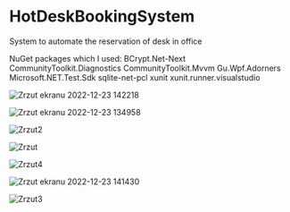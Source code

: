# HotDeskBookingSystem

System to automate the reservation of desk in office

NuGet packages which I used:
BCrypt.Net-Next
CommunityToolkit.Diagnostics
CommunityToolkit.Mvvm
Gu.Wpf.Adorners
Microsoft.NET.Test.Sdk
sqlite-net-pcl
xunit
xunit.runner.visualstudio

![Zrzut ekranu 2022-12-23 142218](https://user-images.githubusercontent.com/76125047/209343209-36483818-8174-46f5-b495-5ac83f2273b8.jpg)

![Zrzut ekranu 2022-12-23 134958](https://user-images.githubusercontent.com/76125047/209343225-59807223-13d4-4ab3-a4dc-c8921acb71a9.jpg)

![Zrzut2](https://user-images.githubusercontent.com/76125047/209343378-07d9afa2-a475-44c5-a87f-653144dcd47d.jpg)

![Zrzut](https://user-images.githubusercontent.com/76125047/209343355-6cd438cc-8220-42b1-8f98-9f970ff02a85.jpg)

![Zrzut4](https://user-images.githubusercontent.com/76125047/209343441-2a7ebd34-baf6-4c29-a70c-5e0e8785d565.jpg)

![Zrzut ekranu 2022-12-23 141430](https://user-images.githubusercontent.com/76125047/209343420-ca2c2b16-965b-4873-b9be-3dff37f574b1.jpg)

![Zrzut3](https://user-images.githubusercontent.com/76125047/209343434-1590969e-f54f-4976-b8bf-63e549b21468.jpg)
